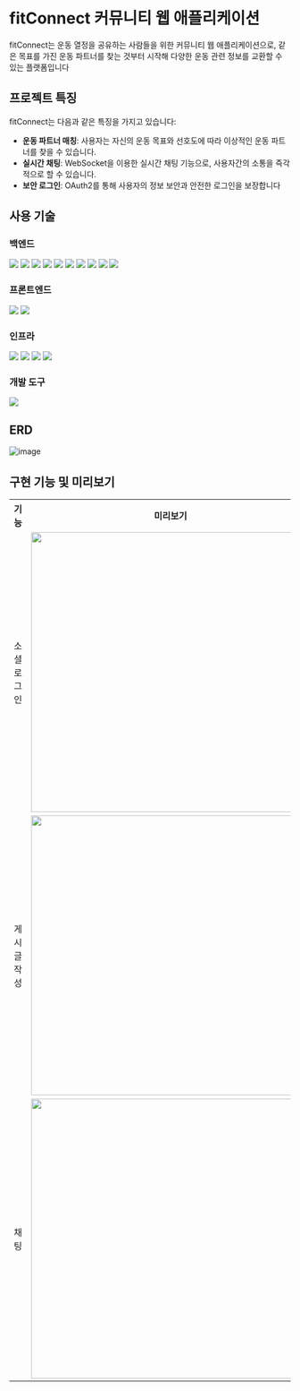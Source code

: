 # fitConnect 커뮤니티 웹 애플리케이션

fitConnect는 운동 열정을 공유하는 사람들을 위한 커뮤니티 웹 애플리케이션으로, 같은 목표를 가진 운동 파트너를 찾는 것부터 시작해 다양한 운동 관련 정보를 교환할 수 있는 플랫폼입니다

## 프로젝트 특징

fitConnect는 다음과 같은 특징을 가지고 있습니다:

- **운동 파트너 매칭**: 사용자는 자신의 운동 목표와 선호도에 따라 이상적인 운동 파트너를 찾을 수 있습니다.
- **실시간 채팅**: WebSocket을 이용한 실시간 채팅 기능으로, 사용자간의 소통을 즉각적으로 할 수 있습니다.
- **보안 로그인**: OAuth2를 통해 사용자의 정보 보안과 안전한 로그인을 보장합니다

## 사용 기술

### 백엔드

<img src="https://img.shields.io/badge/Java-007396?style=for-the-badge&logo=java&logoColor=white"> <img src="https://img.shields.io/badge/Spring Boot-6DB33F?style=for-the-badge&logo=springboot&logoColor=white"> <img src="https://img.shields.io/badge/QueryDSL-FFCA28?style=for-the-badge&logo=querydsl&logoColor=white"> <img src="https://img.shields.io/badge/MySQL-4479A1?style=for-the-badge&logo=mysql&logoColor=white"> <img src="https://img.shields.io/badge/JPA-007396?style=for-the-badge&logo=jpa&logoColor=white"> <img src="https://img.shields.io/badge/OAuth2-4267B2?style=for-the-badge&logo=oauth&logoColor=white"> <img src="https://img.shields.io/badge/WebSocket-010101?style=for-the-badge&logo=websocket&logoColor=white"> <img src="https://img.shields.io/badge/H2 Database-ffffff?style=for-the-badge&logo=h2&logoColor=black"> <img src="https://img.shields.io/badge/JUnit5-25A162?style=for-the-badge&logo=junit5&logoColor=white"> <img src="https://img.shields.io/badge/Mockito-FF4500?style=for-the-badge&logo=mockito&logoColor=white">

### 프론트엔드

<img src="https://img.shields.io/badge/JavaScript-F7DF1E?style=for-the-badge&logo=javascript&logoColor=black"> <img src="https://img.shields.io/badge/React-61DAFB?style=for-the-badge&logo=react&logoColor=black">

### 인프라

<img src="https://img.shields.io/badge/Docker-2496ED?style=for-the-badge&logo=docker&logoColor=white"> <img src="https://img.shields.io/badge/AWS S3-569A31?style=for-the-badge&logo=amazons3&logoColor=white"> <img src="https://img.shields.io/badge/AWS RDS-527FFF?style=for-the-badge&logo=amazonrds&logoColor=white"> <img src="https://img.shields.io/badge/AWS Elastic Beanstalk-232F3E?style=for-the-badge&logo=awselasticbeanstalk&logoColor=white">

### 개발 도구

<img src="https://img.shields.io/badge/IntelliJ IDEA-000000?style=for-the-badge&logo=intellijidea&logoColor=white">

## ERD

![image](https://github.com/xogns4909/fitConnect/assets/50618668/b75c5612-c6a5-47bd-b912-cfd7649aff28)

## 구현 기능 및 미리보기

<table>
  <tr>
    <th>기능</th>
    <th>미리보기</th>
    <th>기능</th>
    <th>미리보기</th>
  </tr>
  <tr>
    <td>소셜 로그인</td>
    <td><img src="https://github.com/xogns4909/fitConnect/assets/50618668/29cd0767-5c34-4c6a-a783-230f0c272445" width="500"></td>
    <td>동적 게시글 검색</td>
    <td><img src="https://github.com/xogns4909/fitConnect/assets/50618668/a820b620-6d11-40aa-b0af-f85dbfc33834" width="500"></td>
  </tr>
  <tr>
    <td>게시글 작성</td>
    <td><img src="https://github.com/xogns4909/fitConnect/assets/50618668/9e64aaf1-4a39-4633-9d75-5155d5cd30fe" width="500"></td>
    <td>리뷰 작성</td>
    <td><img src="https://github.com/xogns4909/fitConnect/assets/50618668/7715e6ba-f6a4-47fc-9b1b-c96816b77e07" width="500"></td>
  </tr>
  <tr>
    <td>채팅</td>
    <td colspan="3"><img src="https://github.com/xogns4909/fitConnect/assets/50618668/b513a4dc-07e9-4ee0-a61d-9060c751b540" width="500"></td>
  </tr>
</table>
